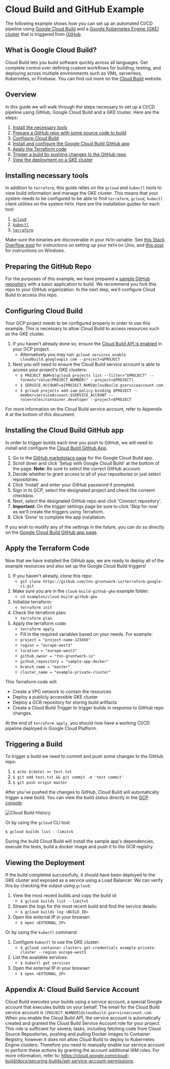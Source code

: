 # Cloud Build and GitHub Example

The following example shows how you can set up an automated CI/CD pipeline using [Google Cloud Build](https://cloud.google.com/cloud-build/)
and a [Google Kubernetes Engine (GKE) cluster](https://cloud.google.com/kubernetes-engine/) that is triggered from
[GitHub](https://github.com).

## What is Google Cloud Build?

Cloud Build lets you build software quickly across all languages. Get complete control over defining custom workflows
for building, testing, and deploying across multiple environments such as VMs, serverless, Kubernetes, or Firebase.
You can find out more on the [Cloud Build](https://cloud.google.com/cloud-build/) website.

## Overview

In this guide we will walk through the steps necessary to set up a CI/CD pipeline using GitHub, Google Cloud Build and a GKE
cluster. Here are the steps:

1. [Install the necessary tools](#installing-necessary-tools)
1. [Prepare a GitHub repo with some source code to build](#preparing-the-github-repo)
1. [Configure Cloud Build](#configuring-cloud-build)
1. [Install and configure the Google Cloud Build GitHub app](#installing-the-cloud-build-github-app)
1. [Apply the Terraform code](#apply-the-terraform-code)
1. [Trigger a build by pushing changes to the GitHub repo](#triggering-a-build)
1. [View the deployment on a GKE cluster](#viewing-the-deployment)

## Installing necessary tools

In addition to `terraform`, this guide relies on the `gcloud` and `kubectl` tools to view build information and manage
the GKE cluster. This means that your system needs to be configured to be able to find `terraform`, `gcloud`, `kubectl`
client utilities on the system `PATH`. Here are the installation guides for each tool:

1. [`gcloud`](https://cloud.google.com/sdk/gcloud/)
1. [`kubectl`](https://kubernetes.io/docs/tasks/tools/install-kubectl/)
1. [`terraform`](https://learn.hashicorp.com/terraform/getting-started/install.html)

Make sure the binaries are discoverable in your `PATH` variable. See [this Stack Overflow
post](https://stackoverflow.com/questions/14637979/how-to-permanently-set-path-on-linux-unix) for instructions on
setting up your `PATH` on Unix, and [this
post](https://stackoverflow.com/questions/1618280/where-can-i-set-path-to-make-exe-on-windows) for instructions on
Windows.

## Preparing the GitHub Repo

For the purposes of this example, we have prepared a [sample GitHub repository](https://github.com/tnn-gruntwork-io/sample-app-docker)
with a basic application to build. We recommend you fork this repo to your GitHub organization. In the next step, we'll configure
Cloud Build to access this repo.

## Configuring Cloud Build

Your GCP project needs to be configured properly in order to use this example. This is necessary to allow Cloud Build
to access resources such as the GKE cluster.

1. If you haven't already done so, ensure the [Cloud Build API is enabled](https://console.cloud.google.com/flows/enableapi?apiid=cloudbuild.googleapis.com) in your GCP project.
   - Alternatively you may run: `gcloud services enable cloudbuild.googleapis.com --project=$PROJECT`
1. Next you will need to ensure the Cloud Build service account is able to access your project's GKE clusters:
   - `$ PROJECT_NUM=$(gcloud projects list --filter="$PROJECT" --format="value(PROJECT_NUMBER)" --project=$PROJECT)`
   - `$ SERVICE_ACCOUNT=${PROJECT_NUM}@cloudbuild.gserviceaccount.com`
   - `$ gcloud projects add-iam-policy-binding $PROJECT --member=serviceAccount:$SERVICE_ACCOUNT --role=roles/container.developer --project=$PROJECT`

For more information on the Cloud Build service account, refer to Appendix A at the bottom of this document.

## Installing the Cloud Build GitHub app

In order to trigger builds each time you push to GitHub, we will need to install and configure the [Cloud Build GitHub App](https://github.com/marketplace/google-cloud-build).

1. Go to the [GitHub marketplace page](https://github.com/marketplace/google-cloud-build) for the Google Cloud Build app.
1. Scroll down and click 'Setup with Google Cloud Build' at the bottom of the page. **Note:** Be sure to select the correct GitHub account.
1. Decide whether to grant access to all of your repositories or just select repositories.
1. Click 'Install' and enter your GitHub password if prompted.
1. Sign in to GCP, select the designated project and check the consent checkbox.
1. Next, select the designated GitHub repo and click 'Connect repository'.
1. **Important:** On the trigger settings page be sure to click 'Skip for now' as we'll create the triggers using Terraform.
1. Click 'Done' to complete the app installation.

If you wish to modify any of the settings in the future, you can do so directly on the [Google Cloud Build GitHub app page](https://github.com/apps/google-cloud-build).

## Apply the Terraform Code

Now that we have installed the GitHub app, we are ready to deploy all of the example resources and also set up the Google Cloud Build triggers!

1. If you haven't already, clone this repo:
   - `git clone https://github.com/tnn-gruntwork-io/terraform-google-ci.git`
1. Make sure you are in the `cloud-build-github-gke` example folder:
   - `cd examples/cloud-build-github-gke`
1. Initialize terraform:
   - `terraform init`
1. Check the terraform plan:
   - `terraform plan`
1. Apply the terraform code:
   - `terraform apply`
   - Fill in the required variables based on your needs. For example:
   - `project = "project-name-123456"`
   - `region = "europe-west3"`
   - `location = "europe-west3"`
   - `github_owner = "tnn-gruntwork-io"`
   - `github_repository = "sample-app-docker"`
   - `branch_name = "master"`
   - `cluster_name = "example-private-cluster"`

This Terraform code will:

- Create a VPC network to contain the resources
- Deploy a publicly accessible GKE cluster
- Deploy a GCR repository for storing build artifacts
- Create a Cloud Build Trigger to trigger builds in response to GitHub repo changes.

At the end of `terraform apply`, you should now have a working CI/CD pipeline deployed in Google Cloud Platform.

## Triggering a Build

To trigger a build we need to commit and push some changes to the GitHub repo:

1. `$ echo $(date) >> test.txt`
1. `$ git add test.txt && git commit -m 'test commit'`
1. `$ git push origin master`

After you've pushed the changes to GitHub, Cloud Build will automatically trigger a new build. You can view the build
status directly in the [GCP console](https://console.cloud.google.com/cloud-build/builds).

![Cloud Build History](_docs/gcp-build-history.png)

Or by using the `gcloud` CLI tool:

```
$ gcloud builds list --limit=5
```

During the build Cloud Build will install the sample app's dependencies, execute the tests, build a docker image and
push it to the GCR registry.

## Viewing the Deployment

If the build completed successfully, it should have been deployed to the GKE cluster and exposed as a service using a
Load Balancer. We can verify this by checking the output using `gcloud`:

1. View the most recent builds and copy the build id:
   - `$ gcloud builds list --limit=5`
1. Stream the logs for the most recent build and find the service details:
   - `$ gcloud builds log <BUILD_ID>`
1. Open the external IP in your browser:
   - `$ open <EXTERNAL_IP>`

Or by using the `kubectl` command:

1. Configure `kubectl` to use the GKE cluster:
   - `$ gcloud container clusters get-credentials example-private-cluster --region europe-west3`
1. List the available services:
   - `$ kubectl get services`
1. Open the external IP in your browser:
   - `$ open <EXTERNAL_IP>`

## Appendix A: Cloud Build Service Account

Cloud Build executes your builds using a service account, a special Google account that executes builds on your behalf. The email for
the Cloud Build service account is `[PROJECT_NUMBER]@cloudbuild.gserviceaccount.com`. When you enable the Cloud Build API, the service
account is automatically created and granted the Cloud Build Service Account role for your project. This role is sufficient for severa;
tasks, including fetching code from Cloud Source Repositories, pushing and pulling Docker images to Container Registry, however it
does not allow Cloud Build to deploy to Kubernetes Engine clusters. Therefore you need to manually enable our service account to
perform these actions by granting the account additional IAM roles. For more information, refer to: https://cloud.google.com/cloud-build/docs/securing-builds/set-service-account-permissions.
